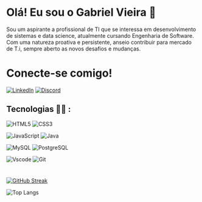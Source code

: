 # Olá! Eu sou o Gabriel Vieira 👋

  Sou um aspirante a profissional de TI que se interessa em desenvolvimento de sistemas e data science, atualmente cursando Engenharia de Software. Com uma natureza proativa e persistente, anseio contribuir para  mercado de T.i, sempre aberto as novos desafios e mudanças.

# Conecte-se comigo!
[![LinkedIn](https://img.shields.io/badge/LinkedIn-0077B5?style=for-the-badge&logo=linkedin&logoColor=white)](https://www.linkedin.com/in/gabriel-vieirax12/) [![Discord](https://img.shields.io/badge/Discord-7289DA?style=for-the-badge&logo=discord&logoColor=white)](https://discord.com/channels/gvieiraxx/) 


## Tecnologias :man_technologist:	:

  ![HTML5](https://img.shields.io/badge/HTML5-E34F26?style=for-the-badge&logo=html5&logoColor=white)
  ![CSS3](https://img.shields.io/badge/CSS3-1572B6?style=for-the-badge&logo=css3&logoColor=white)
  
  ![JavaScript](https://img.shields.io/badge/JavaScript-F7DF1E?style=for-the-badge&logo=javascript&logoColor=black)
  ![Java](https://img.shields.io/badge/java-%23ED8B00.svg?style=for-the-badge&logo=openjdk&logoColor=white)
  
  ![MySQL](https://img.shields.io/badge/MySQL-00000F?style=for-the-badge&logo=mysql&logoColor=white)
  ![PostgreSQL](https://img.shields.io/badge/PostgreSQL-000?style=for-the-badge&logo=postgresql)
  
  ![Vscode](https://img.shields.io/badge/Vscode-007ACC?style=for-the-badge&logo=visual-studio-code&logoColor=white)
  ![Git](https://img.shields.io/badge/GIT-E44C30?style=for-the-badge&logo=git&logoColor=white)


 # 
[![GitHub Streak](https://streak-stats.demolab.com/?user=gVieiraX&theme=bear&background=000&border=30A3DC&dates=FFF)](https://git.io/streak-stats)

![Top Langs](https://github-readme-stats-git-masterrstaa-rickstaa.vercel.app/api/top-langs/?username=gVieiraX&layout=compact&bg_color=000&border_color=30A3DC&title_color=E94D5F&text_color=FFF)


